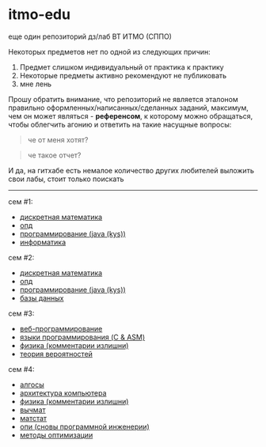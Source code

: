 # itmo-edu

еще один репозиторий дз/лаб ВТ ИТМО (СППО)

Некоторых предметов нет по одной из следующих причин:
1. Предмет слишком индивидуальный от практика к практику
2. Некоторые предметы активно рекомендуют не публиковать
3. мне лень

Прошу обратить внимание, что репозиторий не является эталоном правильно оформленных/написанных/сделанных заданий, максимум, чем он может являться - **референсом**, к которому можно обращаться, чтобы облегчить агонию и ответить на такие насущные вопросы:

> че от меня хотят?

> че такое отчет?

И да, на гитхабе есть немалое количество других любителей выложить свои лабы, стоит только поискать

---

сем #1:
- [дискретная математика](/discrete-maths/)
- [опд](/opd/)
- [программирование (java (kys))](/programming/)
- [информатика](/informatics/)

сем #2:
- [дискретная математика](/discrete-maths/)
- [опд](/opd/)
- [программирование (java (kys))](/programming/)
- [базы данных](/db/)

сем #3:
- [веб-программирование](/web/)
- [языки программирования (C & ASM)](/programming-languages/)
- [физика (комментарии излишни)](/physics/)
- [теория вероятностей](/probability-theory/)

сем #4:
- [алгосы](/algo/)
- [архитектура компьютера](/comp-arch/)
- [физика (комментарии излишни)](/physics/)
- [вычмат](/comp-maths/)
- [матстат](/math-stats/)
- [опи (сновы программной инженерии)](/se-fundamentals/)
- [методы оптимизации](/optimization-methods/)
